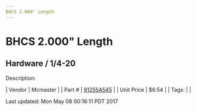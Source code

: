 ```yaml
---
BHCS 2.000" Length
---
```

# BHCS 2.000" Length
## Hardware / 1/4-20
Description: 	 

| Vendor | Mcmaster | 
| Part # | [91255A545](https://www.mcmaster.com/#91255A545) | 
| Unit Price | $6.54 | 
| Tags: |  | 

Last updated: Mon May 08 00:16:11 PDT 2017